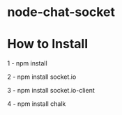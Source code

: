 # node-chat-socket

# How to Install

1 - npm install

2 - npm install socket.io

3 - npm install socket.io-client

4 - npm install chalk

